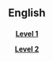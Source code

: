 <h2> 
<p align="center">
English
</p>
</h2>

<h4>
<p align="center">
  <a href="https://english-homework.github.io/EFKBP/FR/FR_A">Level 1</a>
  <br>
</p>
<p align="center">
  <a href="english-homework.github.io/EFKBP/FR/FR_B">Level 2</a>
  <br>
</p>

<!--<p align="center">
  <a href="english-homework.github.io/EFKBP/FR/FR_C">Year 3</a>
  <br>
</p>
<p align="center">
  <a href="english-homework.github.io/EFKBP/FR/FR_D">Year 4</a>
  <br>
</p>
</h4>-->
